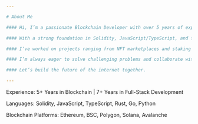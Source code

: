 ```yaml
---

# About Me

#### Hi, I’m a passionate Blockchain Developer with over 5 years of experience building decentralized applications (dApps), smart contracts, and Web3 integrations across Ethereum, Polygon, BSC, and more.

#### With a strong foundation in Solidity, JavaScript/TypeScript, and full-stack development, I specialize in creating secure, efficient, and scalable blockchain solutions — from token contracts and NFT platforms to complex DeFi systems and DAO infrastructures.

#### I’ve worked on projects ranging from NFT marketplaces and staking platforms to cross-chain token bridges and play-to-earn games. My approach combines technical excellence with a deep understanding of blockchain ecosystems and user experience.

#### I’m always eager to solve challenging problems and collaborate with innovative teams. Whether you're launching a Web3 startup, need to audit a smart contract, or want to integrate crypto payments into your app — I'm here to help.

#### Let’s build the future of the internet together.

---
```


Experience: 5+ Years in Blockchain | 7+ Years in Full-Stack Development

Languages: Solidity, JavaScript, TypeScript, Rust, Go, Python

Blockchain Platforms: Ethereum, BSC, Polygon, Solana, Avalanche
